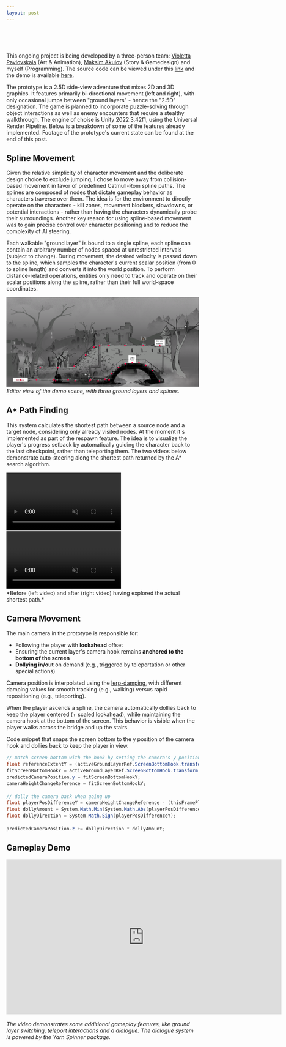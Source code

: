 ```yaml
---
layout: post
---
```


<div style="height: 50px;"></div>

This ongoing project is being developed by a three-person team: [Violetta Pavlovskaia](https://www.artstation.com/puba) (Art & Animation), [Maksim Akulov](https://www.artstation.com/akulov) (Story & Gamedesign) and myself (Programming). The source code can be viewed under this [link](https://github.com/kamilashi/ghosts_never_talk/tree/prototype) and the demo is available [here](https://github.com/kamilashi/ghosts_never_talk/tree/build). <!-- The demo is available under [this link]() by launching the  --> 

The prototype is a 2.5D side-view adventure that mixes 2D and 3D graphics. It features primarily bi-directional movement (left and right), with only occasional jumps between "ground layers" - hence the "2.5D" designation. The game is planned to incorporate puzzle-solving through object interactions as well as enemy encounters that require a stealthy walkthrough. The engine of choise is Unity 2022.3.42f1, using the Universal Render Pipeline. Below is a breakdown of some of the features already implemented. Footage of the prototype's current state can be found at the end of this post.

## Spline Movement

Given the relative simplicity of character movement and the deliberate design choice to exclude jumping, I chose to move away from collision-based movement in favor of predefined Catmull-Rom spline paths. The splines are composed of nodes that dictate gameplay behavior as characters traverse over them. The idea is for the environment to directly operate on the characters - kill zones, movement blockers, slowdowns, or potential interactions - rather than having the characters dynamically probe their surroundings. Another key reason for using spline-based movement was to gain precise control over character positioning and to reduce the complexity of AI steering.

Each walkable "ground layer" is bound to a single spline, each spline can contain an arbitrary number of nodes spaced at unrestricted intervals (subject to change). During movement, the desired velocity is passed down to the spline, which samples the character's current scalar position (from 0 to spline length) and converts it into the world position. <!-- This world position is then returned to the Movement System and applied to the character. --> To perform distance-related operations, entities only need to track and operate on their scalar positions along the spline, rather than their full world-space coordinates.

![Alt text](/assets/images/ghosts/editorscene2.png)
*Editor view of the demo scene, with three ground layers and splines. <!--from 0 (closest) to 2 (farthest).-->*

<!-- <details>
<summary>Code snippet that samples the current position on the spline, as well as some other gampley-specific info.</summary>
	{% include gnt_spline_movement_code.html %}
</details> -->

## A* Path Finding

This system calculates the shortest path between a source node and a target node, considering only already visited nodes. At the moment it's implemented as part of the respawn feature. The idea is to visualize the player's progress setback by automatically guiding the character back to the last checkpoint, rather than teleporting them. The two videos below demonstrate auto-steering along the shortest path returned by the A* search algorithm.

<div class="video-row vid-2" >
	<video autoplay muted loop playsinline preload="metadata">
	  <source src="/assets/videos/pathfinding_unexplored_f.mp4?v=1" type="video/mp4">
	  Could not load the video
	</video >
	<video autoplay muted loop playsinline preload="metadata">
	  <source src="/assets/videos/pathfinding_explored_f.mp4?v=1" type="video/mp4">
	  Could not load the video
	</video >
</div >
*Before (left video) and after (right video) having explored the actual shortest path.*

## Camera Movement

The main camera in the prototype is responsible for:

- Following the player with **lookahead** offset
- Ensuring the current layer's camera hook remains **anchored to the bottom of the screen**
- **Dollying in/out** on demand (e.g., triggered by teleportation or other special actions)

Camera position is interpolated using the [lerp-damping](https://www.rorydriscoll.com/2016/03/07/frame-rate-independent-damping-using-lerp/), with different damping values for smooth tracking (e.g., walking) versus rapid repositioning (e.g., teleporting).

When the player ascends a spline, the camera automatically dollies back to keep the player centered (+ scaled lookahead), while maintaining the camera hook at the bottom of the screen. This behavior is visible when the player walks across the bridge and up the stairs.

<!-- <details>
<summary>Camera update code</summary>
	{% include gnt_camera_movement_code.html %}
</details> -->

Code snippet that snaps the screen bottom to the y position of the camera hook and dollies back to keep the player in view.

``` csharp
// match screen bottom with the hook by setting the camera's y position
float referenceExtentY = (activeGroundLayerRef.ScreenBottomHook.transform.position.z - transform.position.z) * (float)System.Math.Tan(mainCamera.fieldOfView * 0.5 * (System.Math.PI / 180.0));
fitScreenBottomHookY = activeGroundLayerRef.ScreenBottomHook.transform.position.y + referenceExtentY;
predictedCameraPosition.y = fitScreenBottomHookY;
cameraHeightChangeReference = fitScreenBottomHookY;

// dolly the camera back when going up 
float playerPosDifferenceY = cameraHeightChangeReference - (thisFramePlayerPosition.y + cameraHeightChangeThreshold);
float dollyAmount = System.Math.Min(System.Math.Abs(playerPosDifferenceY), maxDollyAmount);
float dollyDirection = System.Math.Sign(playerPosDifferenceY);

predictedCameraPosition.z += dollyDirection * dollyAmount;
```

## Gameplay Demo

<!-- <video width="720px" controls muted loop playsinline preload="metadata">
    <source src="/assets/videos/gnt_f.mp4?v=4" type="video/mp4">
	Could not load the video
</video > -->
<!-- autoplay; -->

<!-- <div style="padding:56.25% 0 0 0;position:relative;"><iframe src="https://player.vimeo.com/video/1085071250?h=ec64e917bb&amp;badge=0&amp;autopause=0&amp;player_id=0&amp;app_id=58479" frameborder="0" allow="autoplay; fullscreen; picture-in-picture; clipboard-write; encrypted-media" style="position:absolute;top:0;left:0;width:100%;height:100%;" title="Ghosts Never Talk Demo"></iframe></div><script src="https://player.vimeo.com/api/player.js"></script> -->

<iframe src="https://player.vimeo.com/video/1085071250?h=ec64e917bb&amp;badge=0&amp;autopause=0&amp;player_id=0&amp;app_id=58479" width="720" height="405" frameborder="0" allow=" fullscreen; picture-in-picture" allowfullscreen></iframe> 

*The video demonstrates some additional gameplay features, like ground layer switching, teleport interactions and a dialogue. The dialogue system is powered by the Yarn Spinner package.*

